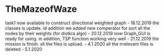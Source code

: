 # TheMazeofWaze
task1
now available to construct directional weighted graph - 18.12.2019
the classes is update. id addition we added new comperator for sort all the nodes by their weights (for distkra algo) - 20.12.2019
now Graph_GUI is ready for using. in addition, TSP function working very well - 21.12.2019
the mission is finish. all the files is upload. - 4.1.2020
all the irrelevant files is deleted - 5.1.2020
